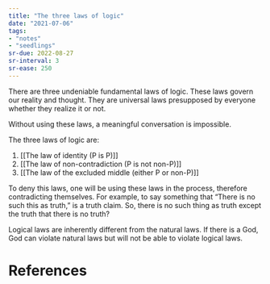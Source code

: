 ```yaml
---
title: "The three laws of logic"
date: "2021-07-06"
tags:
- "notes"
- "seedlings"
sr-due: 2022-08-27
sr-interval: 3
sr-ease: 250
---
```


There are three undeniable fundamental laws of logic. These laws govern our reality and thought. They are universal laws presupposed by everyone whether they realize it or not.

Without using these laws, a meaningful conversation is impossible.

The three laws of logic are:

1. [[The law of identity (P is P)]]
2. [[The law of non-contradiction (P is not non-P)]]
3. [[The law of the excluded middle (either P or non-P)]]

To deny this laws, one will be using these laws in the process, therefore contradicting themselves. For example, to say something that “There is no such this as truth,” is a truth claim. So, there is no such thing as truth except the truth that there is no truth?

Logical laws are inherently different from the natural laws. If there is a God, God can violate natural laws but will not be able to violate logical laws.

# References